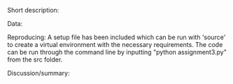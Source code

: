 Short description:

Data:

Reproducing: A setup file has been included which can be run with 'source' to create a virtual environment with the necessary requirements. The code can be run through the command line by inputting "python assignment3.py" from the src folder.

Discussion/summary: